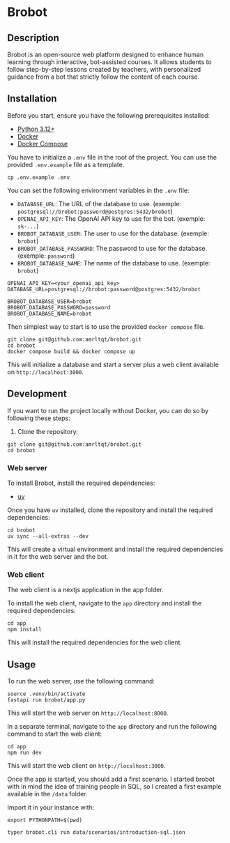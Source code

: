 # Brobot


## Description

Brobot is an open-source web platform designed to enhance human learning through interactive, bot-assisted courses.
It allows students to follow step-by-step lessons created by teachers, with personalized guidance from a bot that strictly follow the content of each course.


## Installation

Before you start, ensure you have the following prerequisites installed:
* [Python 3.12+](https://www.python.org/downloads/)
* [Docker](https://docs.docker.com/get-docker/)
* [Docker Compose](https://docs.docker.com/compose/install/)

You have to initialize a `.env` file in the root of the project. You can use the provided `.env.example` file as a template. 

```shell
cp .env.example .env
```
You can set the following environment variables in the `.env` file:
* `DATABASE_URL`: The URL of the database to use. (exemple: `postgresql://brobot:password@postgres:5432/brobot`)
* `OPENAI_API_KEY`: The OpenAI API key to use for the bot. (exemple: `sk-...`)
* `BROBOT_DATABASE_USER`: The user to use for the database. (exemple: `brobot`)
* `BROBOT_DATABASE_PASSWORD`: The password to use for the database. (exemple: `password`)
* `BROBOT_DATABASE_NAME`: The name of the database to use. (exemple: `brobot`)

```shell
OPENAI_API_KEY=<your_openai_api_key>
DATABASE_URL=postgresql://brobot:password@postgres:5432/brobot

BROBOT_DATABASE_USER=brobot
BROBOT_DATABASE_PASSWORD=password
BROBOT_DATABASE_NAME=brobot
```

Then simplest way to start is to use the provided `docker compose` file.

```shell
git clone git@github.com:amrltqt/brobot.git
cd brobot
docker compose build && docker compose up
```

This will initialize a database and start a server plus a web client available on `http://localhost:3000`.


## Development
If you want to run the project locally without Docker, you can do so by following these steps:

1. Clone the repository:

```shell
git clone git@github.com:amrltqt/brobot.git
cd brobot
```

### Web server 

To install Brobot, install the required dependencies:

* [uv](https://docs.astral.sh/uv/getting-started/installation/)

Once you have `uv` installed, clone the repository and install the required dependencies:

```shell
cd brobot
uv sync --all-extras --dev
```

This will create a virtual environment and install the required dependencies in it for the web server and the bot.

### Web client

The web client is a nextjs application in the app folder.

To install the web client, navigate to the `app` directory and install the required dependencies:

```shell
cd app
npm install
```
This will install the required dependencies for the web client.

## Usage

To run the web server, use the following command:

```shell
source .venv/bin/activate
fastapi run brobot/app.py
```

This will start the web server on `http://localhost:8000`.

In a separate terminal, navigate to the `app` directory and run the following command to start the web client:

```shell
cd app
npm run dev
```

This will start the web client on `http://localhost:3000`.

Once the app is started, you should add a first scenario. 
I started brobot with in mind the idea of training people in SQL, so I created a first example available in the `/data` folder.

Import it in your instance with:

```shell
export PYTHONPATH=$(pwd)

typer brobot.cli run data/scenarios/introduction-sql.json
```